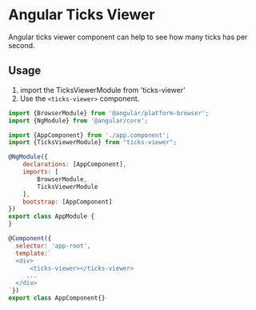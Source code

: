 # Angular Ticks Viewer

Angular ticks viewer component can help to see how many ticks has per second.


## Usage

1. import the TicksViewerModule from 'ticks-viewer'
2. Use the `<ticks-viewer>`  component.

```javascript
import {BrowserModule} from '@angular/platform-browser';
import {NgModule} from '@angular/core';

import {AppComponent} from './app.component';
import {TicksViewerModule} from "ticks-viewer";

@NgModule({
    declarations: [AppComponent],
    imports: [
        BrowserModule,       
        TicksViewerModule
    ],
    bootstrap: [AppComponent]
})
export class AppModule {
}

@Component({
  selector: 'app-root',
  template:`
  <div>
      <ticks-viewer></ticks-viewer>
     ...
  </div>  
`})
export class AppComponent{}
